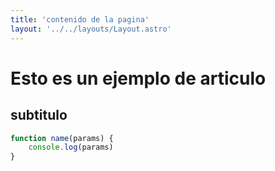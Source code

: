 ```yaml
---
title: 'contenido de la pagina'
layout: '../../layouts/Layout.astro'
---
```


# Esto es un ejemplo de articulo

## subtitulo

```javascript
function name(params) {
	console.log(params)
}
```
